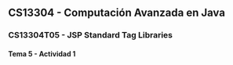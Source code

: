 ## CS13304 - Computación Avanzada en Java

### CS13304T05 - JSP Standard Tag Libraries
 
#### Tema 5 - Actividad 1
